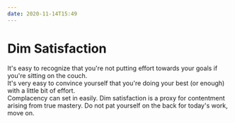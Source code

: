```yaml
---
date: 2020-11-14T15:49
---
```


# Dim Satisfaction

It's easy to recognize that you're not putting effort towards your goals if you're sitting on the couch.  
It's very easy to convince yourself that you're doing your best (or enough) with a little bit of effort.   
Complacency can set in easily. Dim satisfaction is a proxy for contentment arising from true mastery. Do not pat yourself on the back for today's work, move on.
